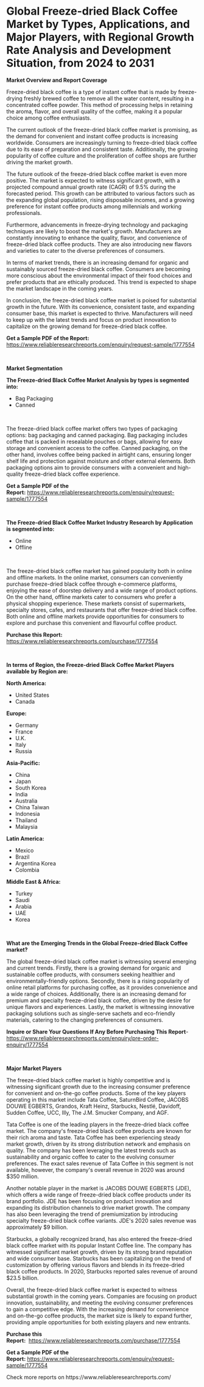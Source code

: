 <p><h1>Global Freeze-dried Black Coffee Market by Types, Applications, and Major Players, with Regional Growth Rate Analysis and Development Situation, from 2024 to 2031</h1></p><p><strong>Market Overview and Report Coverage</strong></p>
<p><p>Freeze-dried black coffee is a type of instant coffee that is made by freeze-drying freshly brewed coffee to remove all the water content, resulting in a concentrated coffee powder. This method of processing helps in retaining the aroma, flavor, and overall quality of the coffee, making it a popular choice among coffee enthusiasts.</p><p>The current outlook of the freeze-dried black coffee market is promising, as the demand for convenient and instant coffee products is increasing worldwide. Consumers are increasingly turning to freeze-dried black coffee due to its ease of preparation and consistent taste. Additionally, the growing popularity of coffee culture and the proliferation of coffee shops are further driving the market growth.</p><p>The future outlook of the freeze-dried black coffee market is even more positive. The market is expected to witness significant growth, with a projected compound annual growth rate (CAGR) of 9.5% during the forecasted period. This growth can be attributed to various factors such as the expanding global population, rising disposable incomes, and a growing preference for instant coffee products among millennials and working professionals.</p><p>Furthermore, advancements in freeze-drying technology and packaging techniques are likely to boost the market's growth. Manufacturers are constantly innovating to enhance the quality, flavor, and convenience of freeze-dried black coffee products. They are also introducing new flavors and varieties to cater to the diverse preferences of consumers.</p><p>In terms of market trends, there is an increasing demand for organic and sustainably sourced freeze-dried black coffee. Consumers are becoming more conscious about the environmental impact of their food choices and prefer products that are ethically produced. This trend is expected to shape the market landscape in the coming years.</p><p>In conclusion, the freeze-dried black coffee market is poised for substantial growth in the future. With its convenience, consistent taste, and expanding consumer base, this market is expected to thrive. Manufacturers will need to keep up with the latest trends and focus on product innovation to capitalize on the growing demand for freeze-dried black coffee.</p></p>
<p><strong>Get a Sample PDF of the Report:</strong> <a href="https://www.reliableresearchreports.com/enquiry/request-sample/1777554">https://www.reliableresearchreports.com/enquiry/request-sample/1777554</a></p>
<p>&nbsp;</p>
<p><strong>Market Segmentation</strong></p>
<p><strong>The Freeze-dried Black Coffee Market Analysis by types is segmented into:</strong></p>
<p><ul><li>Bag Packaging</li><li>Canned</li></ul></p>
<p>&nbsp;</p>
<p><p>The freeze-dried black coffee market offers two types of packaging options: bag packaging and canned packaging. Bag packaging includes coffee that is packed in resealable pouches or bags, allowing for easy storage and convenient access to the coffee. Canned packaging, on the other hand, involves coffee being packed in airtight cans, ensuring longer shelf life and protection against moisture and other external elements. Both packaging options aim to provide consumers with a convenient and high-quality freeze-dried black coffee experience.</p></p>
<p><strong>Get a Sample PDF of the Report:</strong>&nbsp;<a href="https://www.reliableresearchreports.com/enquiry/request-sample/1777554">https://www.reliableresearchreports.com/enquiry/request-sample/1777554</a></p>
<p>&nbsp;</p>
<p><strong>The Freeze-dried Black Coffee Market Industry Research by Application is segmented into:</strong></p>
<p><ul><li>Online</li><li>Offline</li></ul></p>
<p>&nbsp;</p>
<p><p>The freeze-dried black coffee market has gained popularity both in online and offline markets. In the online market, consumers can conveniently purchase freeze-dried black coffee through e-commerce platforms, enjoying the ease of doorstep delivery and a wide range of product options. On the other hand, offline markets cater to consumers who prefer a physical shopping experience. These markets consist of supermarkets, specialty stores, cafes, and restaurants that offer freeze-dried black coffee. Both online and offline markets provide opportunities for consumers to explore and purchase this convenient and flavourful coffee product.</p></p>
<p><strong>Purchase this Report:</strong>&nbsp; <a href="https://www.reliableresearchreports.com/purchase/1777554">https://www.reliableresearchreports.com/purchase/1777554</a></p>
<p>&nbsp;</p>
<p><strong>In terms of Region, the Freeze-dried Black Coffee Market Players available by Region are:</strong></p>
<p>
    <p> <strong> North America: </strong>
        <ul>
            <li>United States</li>
            <li>Canada</li>
        </ul>
        </p> 
    <p> <strong> Europe: </strong>
        <ul>
            <li>Germany</li>
            <li>France</li>
            <li>U.K.</li>
            <li>Italy</li>
            <li>Russia</li>
        </ul>
        </p> 
    <p> <strong> Asia-Pacific: </strong>
        <ul>
            <li>China</li>
            <li>Japan</li>
            <li>South Korea</li>
            <li>India</li>
            <li>Australia</li>
            <li>China Taiwan</li>
            <li>Indonesia</li>
            <li>Thailand</li>
            <li>Malaysia</li>
        </ul>
        </p> 
    <p> <strong> Latin America: </strong>
        <ul>
            <li>Mexico</li>
            <li>Brazil</li>
            <li>Argentina Korea</li>
            <li>Colombia</li>
        </ul>
        </p> 
    <p> <strong> Middle East & Africa: </strong>
        <ul>
            <li>Turkey</li>
            <li>Saudi</li>
            <li>Arabia</li>
            <li>UAE</li>
            <li>Korea</li>
        </ul>
    </p>
    </p>
<p>&nbsp;</p>
<p><strong>What are the Emerging Trends in the Global Freeze-dried Black Coffee market?</strong></p>
<p><p>The global freeze-dried black coffee market is witnessing several emerging and current trends. Firstly, there is a growing demand for organic and sustainable coffee products, with consumers seeking healthier and environmentally-friendly options. Secondly, there is a rising popularity of online retail platforms for purchasing coffee, as it provides convenience and a wide range of choices. Additionally, there is an increasing demand for premium and specialty freeze-dried black coffee, driven by the desire for unique flavors and experiences. Lastly, the market is witnessing innovative packaging solutions such as single-serve sachets and eco-friendly materials, catering to the changing preferences of consumers.</p></p>
<p><strong>Inquire or Share Your Questions If Any Before Purchasing This Report</strong>- <a href="https://www.reliableresearchreports.com/enquiry/pre-order-enquiry/1777554">https://www.reliableresearchreports.com/enquiry/pre-order-enquiry/1777554</a></p>
<p>&nbsp;</p>
<p><strong>Major Market Players</strong></p>
<p><p>The freeze-dried black coffee market is highly competitive and is witnessing significant growth due to the increasing consumer preference for convenient and on-the-go coffee products. Some of the key players operating in this market include Tata Coffee, SaturnBird Coffee, JACOBS DOUWE EGBERTS, Grandos, Kraft Heinz, Starbucks, Nestlé, Davidoff, Sudden Coffee, UCC, Illy, The J.M. Smucker Company, and AGF.</p><p>Tata Coffee is one of the leading players in the freeze-dried black coffee market. The company's freeze-dried black coffee products are known for their rich aroma and taste. Tata Coffee has been experiencing steady market growth, driven by its strong distribution network and emphasis on quality. The company has been leveraging the latest trends such as sustainability and organic coffee to cater to the evolving consumer preferences. The exact sales revenue of Tata Coffee in this segment is not available, however, the company's overall revenue in 2020 was around $350 million.</p><p>Another notable player in the market is JACOBS DOUWE EGBERTS (JDE), which offers a wide range of freeze-dried black coffee products under its brand portfolio. JDE has been focusing on product innovation and expanding its distribution channels to drive market growth. The company has also been leveraging the trend of premiumization by introducing specialty freeze-dried black coffee variants. JDE's 2020 sales revenue was approximately $9 billion.</p><p>Starbucks, a globally recognized brand, has also entered the freeze-dried black coffee market with its popular Instant Coffee line. The company has witnessed significant market growth, driven by its strong brand reputation and wide consumer base. Starbucks has been capitalizing on the trend of customization by offering various flavors and blends in its freeze-dried black coffee products. In 2020, Starbucks reported sales revenue of around $23.5 billion.</p><p>Overall, the freeze-dried black coffee market is expected to witness substantial growth in the coming years. Companies are focusing on product innovation, sustainability, and meeting the evolving consumer preferences to gain a competitive edge. With the increasing demand for convenience and on-the-go coffee products, the market size is likely to expand further, providing ample opportunities for both existing players and new entrants.</p></p>
<p><strong>Purchase this Report:</strong>&nbsp;&nbsp;<a href="https://www.reliableresearchreports.com/purchase/1777554">https://www.reliableresearchreports.com/purchase/1777554</a></p>
<p></p>
<p><strong>Get a Sample PDF of the Report:</strong>&nbsp;<a href="https://www.reliableresearchreports.com/enquiry/request-sample/1777554">https://www.reliableresearchreports.com/enquiry/request-sample/1777554</a></p>
<p>Check more reports on https://www.reliableresearchreports.com/</p>